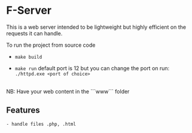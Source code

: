 # F-Server
This is a web server intended to be lightweight but highly efficient on the requests it can handle. 


To run the project from source code 

 - ``` make build ```
 
 - ``` make run ``` default port is 12 but you can change the port on run: <br> 
 ``` ./httpd.exe <port of choice>  ``` <BR>
 <br>
 NB: Have your web content in the ```www``` folder

## Features 
    - handle files .php, .html
